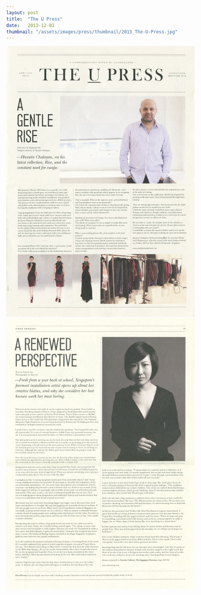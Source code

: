 ```yaml
---
layout: post
title:  "The U Press"
date:   2013-12-01
thumbnail: "/assets/images/press/thumbnail/2013_The-U-Press.jpg"
---
```


![My image Name](/assets/images/press/2013_The-U-Press_April-June-2013_Singapore-edition-no-2-1.jpg)
![My image Name](/assets/images/press/2013_The-U-Press_April-June-2013_Singapore-edition-no-2-2.jpg)

